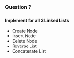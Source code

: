 <!-- README FOR LINKED LISTS -->

<h3>Question ❓</h3>

<h4>Implement for all 3 Linked Lists</h4>
<ul>
    <li> Create Node</li> 
    <li> Insert Node</li> 
    <li> Delete Node</li> 
    <li> Reverse List</li> 
    <li> Concatenate List</li> 
</ul>
